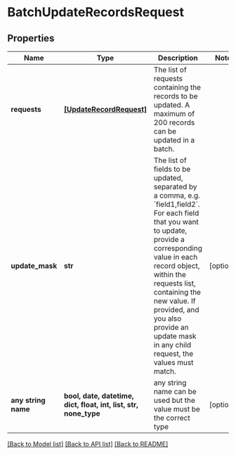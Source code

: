 # BatchUpdateRecordsRequest


## Properties
Name | Type | Description | Notes
------------ | ------------- | ------------- | -------------
**requests** | [**[UpdateRecordRequest]**](UpdateRecordRequest.md) | The list of requests containing the records to be updated.  A maximum of 200 records can be updated in a batch. | 
**update_mask** | **str** | The list of fields to be updated, separated by a comma, e.g. &#x60;field1,field2&#x60;.  For each field that you want to update, provide a corresponding value in each record object, within the requests list, containing the new value.  If provided, and you also provide an update mask in any child request, the values must match. | [optional] 
**any string name** | **bool, date, datetime, dict, float, int, list, str, none_type** | any string name can be used but the value must be the correct type | [optional]

[[Back to Model list]](../README.md#documentation-for-models) [[Back to API list]](../README.md#documentation-for-api-endpoints) [[Back to README]](../README.md)



